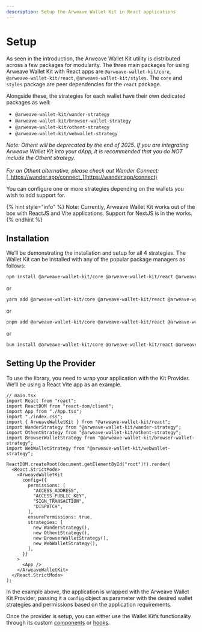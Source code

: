 ```yaml
---
description: Setup the Arweave Wallet Kit in React applications
---
```


# Setup

As seen in the introduction, the Arweave Wallet Kit utility is distributed across a few packages for modularity. The three main packages for using Arweave Wallet Kit with React apps are `@arweave-wallet-kit/core`, `@arweave-wallet-kit/react`, `@arweave-wallet-kit/styles`. The `core` and `styles` package are peer dependencies for the `react` package.

Alongside these, the strategies for each wallet have their own dedicated packages as well:

* `@arweave-wallet-kit/wander-strategy`
* `@arweave-wallet-kit/browser-wallet-strategy`
* `@arweave-wallet-kit/othent-strategy`
* `@arweave-wallet-kit/webwallet-strategy`

_Note: Othent will be deprecated by the end of 2025.  If you are integrating Arweave Wallet Kit into your dApp, it is recommended that you do NOT include the Othent strategy._ \
\
_For an Othent alternative, please check out Wander Connect:_ [_https://wander.app/connect_](https://wander.app/connect)

You can configure one or more strategies depending on the wallets you wish to add support for.

{% hint style="info" %}
Note: Currently, Arweave Wallet Kit works out of the box with ReactJS and Vite applications. Support for NextJS is in the works.
{% endhint %}

## Installation

We’ll be demonstrating the installation and setup for all 4 strategies. The Wallet Kit can be installed with any of the popular package managers as follows:

```sh
npm install @arweave-wallet-kit/core @arweave-wallet-kit/react @arweave-wallet-kit/styles @arweave-wallet-kit/wander-strategy @arweave-wallet-kit/browser-wallet-strategy @arweave-wallet-kit/othent-strategy @arweave-wallet-kit/webwallet-strategy
```

or

```sh
yarn add @arweave-wallet-kit/core @arweave-wallet-kit/react @arweave-wallet-kit/styles @arweave-wallet-kit/wander-strategy @arweave-wallet-kit/browser-wallet-strategy @arweave-wallet-kit/othent-strategy @arweave-wallet-kit/webwallet-strategy
```

or

```sh
pnpm add @arweave-wallet-kit/core @arweave-wallet-kit/react @arweave-wallet-kit/styles @arweave-wallet-kit/wander-strategy @arweave-wallet-kit/browser-wallet-strategy @arweave-wallet-kit/othent-strategy @arweave-wallet-kit/webwallet-strategy
```

or

```sh
bun install @arweave-wallet-kit/core @arweave-wallet-kit/react @arweave-wallet-kit/styles @arweave-wallet-kit/wander-strategy @arweave-wallet-kit/browser-wallet-strategy @arweave-wallet-kit/othent-strategy @arweave-wallet-kit/webwallet-strategy
```

## Setting Up the Provider

To use the library, you need to wrap your application with the Kit Provider. We’ll be using a React Vite app as an example.

```tsx
// main.tsx
import React from "react";
import ReactDOM from "react-dom/client";
import App from "./App.tsx";
import "./index.css";
import { ArweaveWalletKit } from "@arweave-wallet-kit/react";
import WanderStrategy from "@arweave-wallet-kit/wander-strategy";
import OthentStrategy from "@arweave-wallet-kit/othent-strategy";
import BrowserWalletStrategy from "@arweave-wallet-kit/browser-wallet-strategy";
import WebWalletStrategy from "@arweave-wallet-kit/webwallet-strategy";

ReactDOM.createRoot(document.getElementById("root")!).render(
  <React.StrictMode>
    <ArweaveWalletKit
      config={{
        permissions: [
          "ACCESS_ADDRESS",
          "ACCESS_PUBLIC_KEY",
          "SIGN_TRANSACTION",
          "DISPATCH",
        ],
        ensurePermissions: true,
        strategies: [
          new WanderStrategy(),
          new OthentStrategy(),
          new BrowserWalletStrategy(),
          new WebWalletStrategy(),
        ],
      }}
    >
      <App />
    </ArweaveWalletKit>
  </React.StrictMode>
);
```

In the example above, the application is wrapped with the Arweave Wallet Kit Provider, passing it a `config` object as parameter with the desired wallet strategies and permissions based on the application requirements.

Once the provider is setup, you can either use the Wallet Kit’s functionality through its custom [components](connect-button.md) or [hooks](hooks.md).
